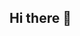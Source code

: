 ## Hi there 👋

<!--
**Lynnnnn-n/Lynnnnn-n** is a ✨ _special_ ✨ repository because its `README.md` (this file) appears on your GitHub profile.

Here are some ideas to get you started:

- 如无必要，勿增实体
- 这里是小林的主页，喜欢编程，游戏，

- 🔭 I’m currently working on ...
- 🌱 I’m currently learning ...
- 👯 I’m looking to collaborate on ...
- 🤔 I’m looking for help with ...
- 💬 Ask me about ...
- 📫 How to reach me: ...
- 😄 Pronouns: ...
- ⚡ Fun fact: ...
-->
